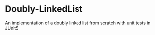 # Doubly-LinkedList
An implementation of a doubly linked list from scratch with unit tests in JUnit5
